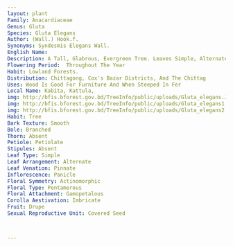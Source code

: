 ```yaml
---
layout: plant
Family: Anacardiaceae
Genus: Gluta
Species: Gluta Elegans
Author: (Wall.) Hook.f.
Synonyms: Syndesmis Elegans Wall.
English Name: 
Description: A Tall, Glabrous, Evergreen Tree. Leaves Simple, Alternate, Usually Crowded At The End Of The Branchlets, Oblong-lanceolate, 7-15 Cm Long, Tapering In Both Ends, Bluntly Acuminate, Thinly Coriaceous, Lateral Veins 8-12 Pairs, Arched, Venation Prominent On The Lower Surface, PetiolesSlender, Usually 1.5-4.0 Cm Long. Flowers Small, Slender, Glabrous, Arranged In Corymbs At The Ends Of Branchlets Or In The Axil Of Upper Leaves. Calyx Tubular, Membranous, Scarlet, Split, 2-toothed. Petals Linear-lanceolate, Disk Elongate. Stamens 4-5, As Long As The Petals. Fruit A Drupe, C 1.8 Cm Long, Oval Or Rounded, Surrounding At The Base By Leathery Round Enlarged Calyx, Smooth, Shiny, Green With White Dots, Testa Connate With The Endocarp And With Black Resinous Juice. 
Flowering Period:  Throughout The Year
Habit: Lowland Forests.
Distribution: Chittagong, Cox's Bazar Districts, And The Chittag
Uses: Wood Is Good For Furniture And When Steeped In Fer
Local Name: Kabita, Kattula, 
img: http://bfis.bforest.gov.bd/TreeInfo/public/uploads/Gluta_elegans.JPG
img: http://bfis.bforest.gov.bd/TreeInfo/public/uploads/Gluta_elegans1.jpg
img: http://bfis.bforest.gov.bd/TreeInfo/public/uploads/Gluta_elegans2.jpg
Habit: Tree
Bark Texture: Smooth
Bole: Branched
Thorn: Absent
Petiole: Petiolate
Stipules: Absent
Leaf Type: Simple
Leaf Arrangement: Alternate
Leaf Venation: Pinnate
Inflorescence: Panicle
Floral Symmetry: Actinomorphic
Floral Type: Pentamerous
Floral Attachment: Gamopetalous
Corolla Aestivation: Imbricate
Fruit: Drupe
Sexual Reproductive Unit: Covered Seed



---
```


